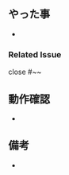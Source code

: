 ## やった事
<!-- このプルリクエストにて何をしたのか？ -->
- 

### Related Issue
close #~~

## 動作確認
<!--
どの環境でどんな動作チェックをしたか
動作確認をした事についてスクショなどがあるとわかりやすくて良い)
-->
-

## 備考
<!-- レビュワーがレビューするにあたっての補足情報 -->
-
